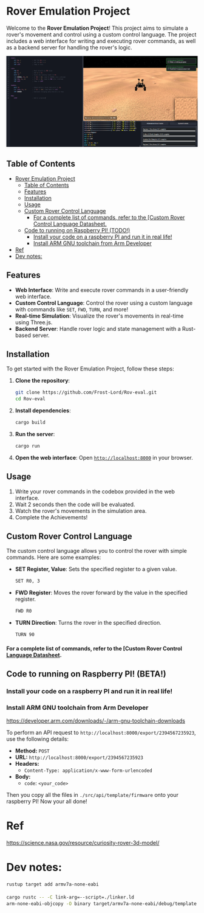 # Rover Emulation Project

Welcome to the **Rover Emulation Project**! This project aims to simulate a rover's movement and control using a custom control language. The project includes a web interface for writing and executing rover commands, as well as a backend server for handling the rover's logic.

<img src="./src/api/web/assets/image.png">

## Table of Contents

- [Rover Emulation Project](#rover-emulation-project)
  - [Table of Contents](#table-of-contents)
  - [Features](#features)
  - [Installation](#installation)
  - [Usage](#usage)
  - [Custom Rover Control Language](#custom-rover-control-language)
      - [For a complete list of commands, refer to the \[Custom Rover Control Language Datasheet.](#for-a-complete-list-of-commands-refer-to-the-custom-rover-control-language-datasheet)
  - [Code to running on Raspberry PI! (TODO!)](#code-to-running-on-raspberry-pi-todo)
    - [Install your code on a raspberry PI and run it in real life!](#install-your-code-on-a-raspberry-pi-and-run-it-in-real-life)
    - [Install ARM GNU toolchain from Arm Developer](#install-arm-gnu-toolchain-from-arm-developer)
- [Ref](#ref)
- [Dev notes:](#dev-notes)

## Features

- **Web Interface**: Write and execute rover commands in a user-friendly web interface.
- **Custom Control Language**: Control the rover using a custom language with commands like `SET`, `FWD`, `TURN`, and more!
- **Real-time Simulation**: Visualize the rover's movements in real-time using Three.js.
- **Backend Server**: Handle rover logic and state management with a Rust-based server.

## Installation

To get started with the Rover Emulation Project, follow these steps:

1. **Clone the repository**:
    ```sh
    git clone https://github.com/Frost-Lord/Rov-eval.git
    cd Rov-eval
    ```

2. **Install dependencies**:
    ```sh
    cargo build
    ```

3. **Run the server**:
    ```sh
    cargo run
    ```

4. **Open the web interface**:
    Open [`http://localhost:8000`](http://localhost:8000/) in your browser.

## Usage

1. Write your rover commands in the codebox provided in the web interface.
2. Wait 2 seconds then the code will be evaluated.
3. Watch the rover's movements in the simulation area.
4. Complete the Achievements!

## Custom Rover Control Language

The custom control language allows you to control the rover with simple commands. Here are some examples:

- **SET Register, Value**: Sets the specified register to a given value.
    ```md
    SET R0, 3
    ```

- **FWD Register**: Moves the rover forward by the value in the specified register.
    ```md
    FWD R0
    ```

- **TURN Direction**: Turns the rover in the specified direction.
    ```md
    TURN 90
    ```

#### For a complete list of commands, refer to the [Custom Rover Control [Language Datasheet](syntax.md).

## Code to running on Raspberry PI! (BETA!)

### Install your code on a raspberry PI and run it in real life!

### Install ARM GNU toolchain from Arm Developer
https://developer.arm.com/downloads/-/arm-gnu-toolchain-downloads

To perform an API request to `http://localhost:8000/export/2394567235923`, use the following details:

- **Method:** `POST`
- **URL:** `http://localhost:8000/export/2394567235923`
- **Headers:**
  - `Content-Type: application/x-www-form-urlencoded`
- **Body:**
  - `code`: `<your_code>`

Then you copy all the files in `./src/api/template/firmware` onto your raspberry PI! Now your all done!

# Ref
https://science.nasa.gov/resource/curiosity-rover-3d-model/

# Dev notes:
```bash
rustup target add armv7a-none-eabi

cargo rustc -- -C link-arg=--script=./linker.ld
arm-none-eabi-objcopy -O binary target/armv7a-none-eabi/debug/template ./firmware/kernel7.img
```
